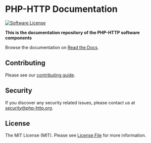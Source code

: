# PHP-HTTP Documentation

[![Software License](https://img.shields.io/badge/license-MIT-brightgreen.svg?style=flat-square)](LICENSE)


**This is the documentation repository of the PHP-HTTP software components**

Browse the documentation on [Read the Docs](http://php-http.readthedocs.org/).


## Contributing

Please see our [contributing guide](http://docs.php-http.org/en/latest/development/contributing.html).


## Security

If you discover any security related issues, please contact us at [security@php-http.org](mailto:security@php-http.org).


## License

The MIT License (MIT). Please see [License File](LICENSE) for more information.
